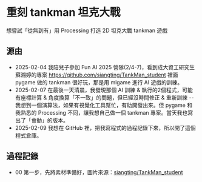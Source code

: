 # 重刻 tankman 坦克大戰
想嘗試「從無到有」用 Processing 打造 2D 坦克大戰 tankman 遊戲

## 源由

- 2025-02-04 我陪兒子參加 Fun AI 2025 營隊(2/4-7)，看到成大資工研究生蘇湘婷的專案 https://github.com/siangting/TankMan_student 裡面 pygame 做的 tankman 很好玩，那是用 mlgame 進行 AI 遊戲的訓練。
- 2025-02-07 在最後一天清晨，我發現那個 AI 訓練 & 執行的2個程式，可能有座標計算 & 角度換算「不一致」的問題，但已經沒時間修正 & 重新訓練 -- 我想到一個演算法，如果有視覺化工具幫忙，有助開發出來。但 pygame 和我熟悉的 Processing 不同，讓我想自己做一個 tankman 專案。當天我也寫出了「會動」的版本。
- 2025-02-09 我想在 GitHub 裡，把我寫程式的過程記錄下來，所以開了這個程式倉庫。

## 過程記錄
- 00 第一步，先將素材準備好，圖片來源：[siangting/TankMan_student](https://github.com/siangting/TankMan_student/tree/main/asset/image)
